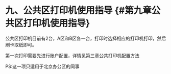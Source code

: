 # 九、公共区打印机使用指导 {#第九章公共区打印机使用指导}

公共区打印机目前有2台，A区和B区各一台，打印时选择相应的打印机打印，然后刷卡取纸即可。

第一次打印需要先进行账户配置，详情见第三章公共打印机配置方法

PS:这一项只适用于北京办公区的同事

